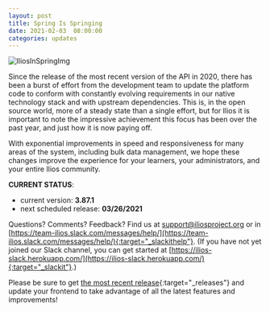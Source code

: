 ```yaml
---
layout: post
title: Spring Is Springing
date: 2021-02-03  08:00:00
categories: updates
---
```


![IliosInSpringImg](https://mcusercontent.com/845c4ebabb5b5ae7a6372c715/images/247c565d-8edb-4b0d-ba97-77d4953f0ab7.jpg)


Since the release of the most recent version of the API in 2020, there has been a burst of effort from the development team to update the platform code to conform with constantly evolving requirements in our native technology stack and with upstream dependencies. This is, in the open source world, more of a steady state than a single effort, but for Ilios it is important to note the impressive achievement this focus has been over the past year, and just how it is now paying off.

With exponential improvements in speed and responsiveness for many areas of the system, including bulk data management, we hope these changes improve the experience for your learners, your administrators, and your entire Ilios community.


__CURRENT STATUS__:
- current version: __3.87.1__
- next scheduled release: __03/26/2021__


Questions? Comments? Feedback? Find us at
 [support@iliosproject.org](mailto:support@iliosproject.org) or in [https://team-ilios.slack.com/messages/help/](https://team-ilios.slack.com/messages/help/){:target="_slackithelp"}.  (If you have not yet joined our Slack channel, you can get started at [https://ilios-slack.herokuapp.com/](https://ilios-slack.herokuapp.com/){:target="_slackit"}.)

Please be sure to get [the most recent release](https://www.github.com/ilios/ilios/releases/latest){:target="_releases"} and update your frontend to take advantage of all the latest features and improvements!
